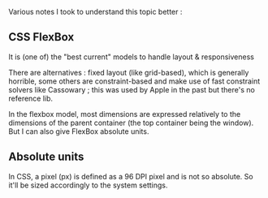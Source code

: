 Various notes I took to understand this topic better : 

## CSS FlexBox 

It is (one of) the "best current" models to handle layout & responsiveness 

There are alternatives : fixed layout (like grid-based), which is generally horrible, some others are constraint-based and make use of fast constraint solvers like Cassowary ; this was used by Apple in the past but there's no reference lib. 

In the flexbox model, most dimensions are expressed relatively to the dimensions of the parent container (the top container being the window). But I can also give FlexBox absolute units. 

## Absolute units 

In CSS, a pixel (px) is defined as a 96 DPI pixel and is not so absolute. So it'll be sized accordingly to the system settings. 